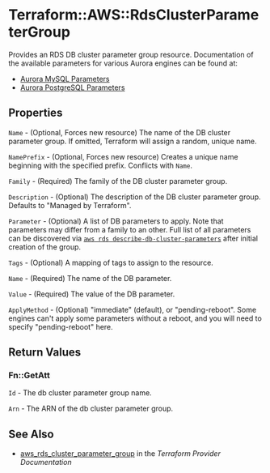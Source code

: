 # Terraform::AWS::RdsClusterParameterGroup

Provides an RDS DB cluster parameter group resource. Documentation of the available parameters for various Aurora engines can be found at:
* [Aurora MySQL Parameters](https://docs.aws.amazon.com/AmazonRDS/latest/UserGuide/AuroraMySQL.Reference.html)
* [Aurora PostgreSQL Parameters](https://docs.aws.amazon.com/AmazonRDS/latest/UserGuide/AuroraPostgreSQL.Reference.html)

## Properties

`Name` - (Optional, Forces new resource) The name of the DB cluster parameter group. If omitted, Terraform will assign a random, unique name.

`NamePrefix` - (Optional, Forces new resource) Creates a unique name beginning with the specified prefix. Conflicts with `Name`.

`Family` - (Required) The family of the DB cluster parameter group.

`Description` - (Optional) The description of the DB cluster parameter group. Defaults to "Managed by Terraform".

`Parameter` - (Optional) A list of DB parameters to apply. Note that parameters may differ from a family to an other. Full list of all parameters can be discovered via [`aws rds describe-db-cluster-parameters`](https://docs.aws.amazon.com/cli/latest/reference/rds/describe-db-cluster-parameters.html) after initial creation of the group.

`Tags` - (Optional) A mapping of tags to assign to the resource.

`Name` - (Required) The name of the DB parameter.

`Value` - (Required) The value of the DB parameter.

`ApplyMethod` - (Optional) "immediate" (default), or "pending-reboot". Some
engines can't apply some parameters without a reboot, and you will need to
specify "pending-reboot" here.


## Return Values

### Fn::GetAtt

`Id` - The db cluster parameter group name.

`Arn` - The ARN of the db cluster parameter group.

## See Also

* [aws_rds_cluster_parameter_group](https://www.terraform.io/docs/providers/aws/r/rds_cluster_parameter_group.html) in the _Terraform Provider Documentation_
